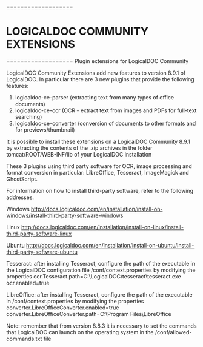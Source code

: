 ===================
# LOGICALDOC COMMUNITY EXTENSIONS
===================
Plugin extensions for LogicalDOC Community

LogicalDOC Community Extensions add new features to version 8.9.1 of LogicalDOC.
In particular there are 3 new plugins that provide the following features:

1) logicaldoc-ce-parser (extracting text from many types of office documents)
2) logicaldoc-ce-ocr (OCR - extract text from images and PDFs for full-text searching)
3) logicaldoc-ce-converter (conversion of documents to other formats and for previews/thumbnail)

It is possible to install these extensions on a LogicalDOC Community 8.9.1 by extracting the contents of the .zip archives in the folder
tomcat/ROOT/WEB-INF/lib of your LogicalDOC installation

These 3 plugins using third party software for OCR, image processing and format conversion in particular:
LibreOffice, Tesseract, ImageMagick and GhostScript.

For information on how to install third-party software, refer to the following addresses.

Windows
http://docs.logicaldoc.com/en/installation/install-on-windows/install-third-party-software-windows

Linux
http://docs.logicaldoc.com/en/installation/install-on-linux/install-third-party-software-linux

Ubuntu
http://docs.logicaldoc.com/en/installation/install-on-ubuntu/install-third-party-software-ubuntu


Tesseract:
after installing Tesseract, configure the path of the executable in the LogicalDOC configuration file /conf/context.properties by modifying the properties
ocr.Tesseract.path=C:\\LogicalDOC\\tesseract\\tesseract.exe
ocr.enabled=true

LibreOffice: 
after installing Tesseract, configure the path of the executable in /conf/context.properties by modifying the properties
converter.LibreOfficeConverter.enabled=true
converter.LibreOfficeConverter.path=C:\\Program Files\\LibreOffice

Note: remember that from version 8.8.3 it is necessary to set the commands that LogicalDOC can launch on the operating system in the /conf/allowed-commands.txt file

